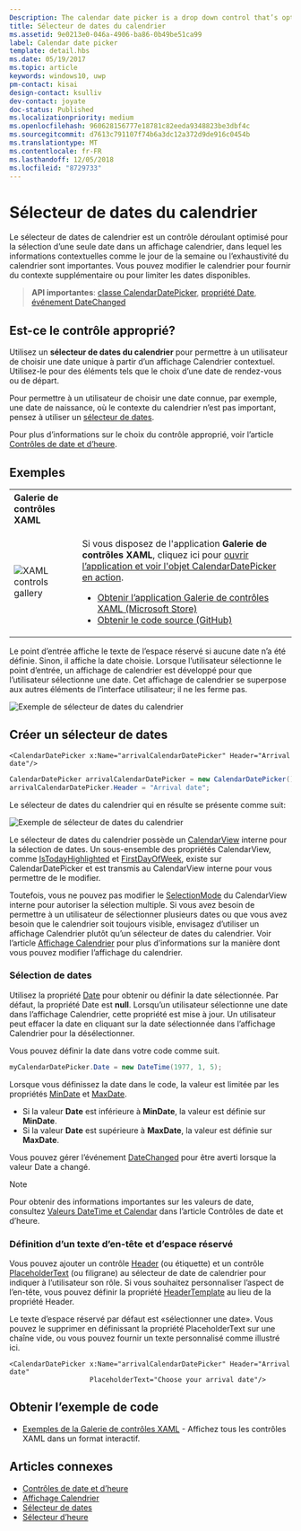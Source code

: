 ```yaml
---
Description: The calendar date picker is a drop down control that’s optimized for picking a single date from a calendar view where contextual information like the day of the week or fullness of the calendar is important.
title: Sélecteur de dates du calendrier
ms.assetid: 9e0213e0-046a-4906-ba86-0b49be51ca99
label: Calendar date picker
template: detail.hbs
ms.date: 05/19/2017
ms.topic: article
keywords: windows10, uwp
pm-contact: kisai
design-contact: ksulliv
dev-contact: joyate
doc-status: Published
ms.localizationpriority: medium
ms.openlocfilehash: 960628156777e18781c82eeda9348823be3dbf4c
ms.sourcegitcommit: d7613c791107f74b6a3dc12a372d9de916c0454b
ms.translationtype: MT
ms.contentlocale: fr-FR
ms.lasthandoff: 12/05/2018
ms.locfileid: "8729733"
---
```

# <a name="calendar-date-picker"></a>Sélecteur de dates du calendrier

 

Le sélecteur de dates de calendrier est un contrôle déroulant optimisé pour la sélection d’une seule date dans un affichage calendrier, dans lequel les informations contextuelles comme le jour de la semaine ou l’exhaustivité du calendrier sont importantes. Vous pouvez modifier le calendrier pour fournir du contexte supplémentaire ou pour limiter les dates disponibles.

> **API importantes**: [classe CalendarDatePicker](https://msdn.microsoft.com/library/windows/apps/xaml/windows.ui.xaml.controls.calendardatepicker.aspx), [propriété Date](https://msdn.microsoft.com/library/windows/apps/xaml/windows.ui.xaml.controls.calendardatepicker.date.aspx), [événement DateChanged](https://msdn.microsoft.com/library/windows/apps/xaml/windows.ui.xaml.controls.calendardatepicker.datechanged.aspx)


## <a name="is-this-the-right-control"></a>Est-ce le contrôle approprié?
Utilisez un **sélecteur de dates du calendrier** pour permettre à un utilisateur de choisir une date unique à partir d’un affichage Calendrier contextuel. Utilisez-le pour des éléments tels que le choix d’une date de rendez-vous ou de départ.

Pour permettre à un utilisateur de choisir une date connue, par exemple, une date de naissance, où le contexte du calendrier n’est pas important, pensez à utiliser un [sélecteur de dates](date-picker.md).

Pour plus d’informations sur le choix du contrôle approprié, voir l’article [Contrôles de date et d’heure](date-and-time.md).

## <a name="examples"></a>Exemples

<table>
<th align="left">Galerie de contrôles XAML<th>
<tr>
<td><img src="images/xaml-controls-gallery-sm.png" alt="XAML controls gallery"></img></td>
<td>
    <p>Si vous disposez de l'application <strong style="font-weight: semi-bold">Galerie de contrôles XAML</strong>, cliquez ici pour <a href="xamlcontrolsgallery:/item/CalendarDatePicker">ouvrir l’application et voir l'objet CalendarDatePicker en action</a>.</p>
    <ul>
    <li><a href="https://www.microsoft.com/store/productId/9MSVH128X2ZT">Obtenir l’application Galerie de contrôles XAML (Microsoft Store)</a></li>
    <li><a href="https://github.com/Microsoft/Windows-universal-samples/tree/master/Samples/XamlUIBasics">Obtenir le code source (GitHub)</a></li>
    </ul>
</td>
</tr>
</table>

Le point d’entrée affiche le texte de l’espace réservé si aucune date n’a été définie. Sinon, il affiche la date choisie. Lorsque l’utilisateur sélectionne le point d’entrée, un affichage de calendrier est développé pour que l’utilisateur sélectionne une date. Cet affichage de calendrier se superpose aux autres éléments de l’interface utilisateur; il ne les ferme pas.

![Exemple de sélecteur de dates du calendrier](images/calendar-date-picker-2-views.png)

## <a name="create-a-date-picker"></a>Créer un sélecteur de dates

```xaml
<CalendarDatePicker x:Name="arrivalCalendarDatePicker" Header="Arrival date"/>
```

```csharp
CalendarDatePicker arrivalCalendarDatePicker = new CalendarDatePicker();
arrivalCalendarDatePicker.Header = "Arrival date";
```

Le sélecteur de dates du calendrier qui en résulte se présente comme suit:

![Exemple de sélecteur de dates du calendrier](images/calendar-date-picker-closed.png)

Le sélecteur de dates du calendrier possède un [CalendarView](https://msdn.microsoft.com/library/windows/apps/xaml/windows.ui.xaml.controls.calendarview.aspx) interne pour la sélection de dates. Un sous-ensemble des propriétés CalendarView, comme [IsTodayHighlighted](https://msdn.microsoft.com/library/windows/apps/xaml/windows.ui.xaml.controls.calendardatepicker.istodayhighlighted.aspx) et [FirstDayOfWeek](https://msdn.microsoft.com/library/windows/apps/xaml/windows.ui.xaml.controls.calendardatepicker.firstdayofweek.aspx), existe sur CalendarDatePicker et est transmis au CalendarView interne pour vous permettre de le modifier. 

Toutefois, vous ne pouvez pas modifier le [SelectionMode](https://msdn.microsoft.com/library/windows/apps/xaml/windows.ui.xaml.controls.calendarview.selectionmode.aspx) du CalendarView interne pour autoriser la sélection multiple. Si vous avez besoin de permettre à un utilisateur de sélectionner plusieurs dates ou que vous avez besoin que le calendrier soit toujours visible, envisagez d’utiliser un affichage Calendrier plutôt qu’un sélecteur de dates du calendrier. Voir l’article [Affichage Calendrier](calendar-view.md) pour plus d’informations sur la manière dont vous pouvez modifier l’affichage du calendrier.

### <a name="selecting-dates"></a>Sélection de dates

Utilisez la propriété [Date](https://msdn.microsoft.com/library/windows/apps/xaml/windows.ui.xaml.controls.calendardatepicker.date.aspx) pour obtenir ou définir la date sélectionnée. Par défaut, la propriété Date est **null**. Lorsqu’un utilisateur sélectionne une date dans l’affichage Calendrier, cette propriété est mise à jour. Un utilisateur peut effacer la date en cliquant sur la date sélectionnée dans l’affichage Calendrier pour la désélectionner. 

Vous pouvez définir la date dans votre code comme suit.

```csharp
myCalendarDatePicker.Date = new DateTime(1977, 1, 5);
```

Lorsque vous définissez la date dans le code, la valeur est limitée par les propriétés [MinDate](https://msdn.microsoft.com/library/windows/apps/xaml/windows.ui.xaml.controls.calendardatepicker.mindate.aspx) et [MaxDate](https://msdn.microsoft.com/library/windows/apps/xaml/windows.ui.xaml.controls.calendardatepicker.maxdate.aspx).
- Si la valeur **Date** est inférieure à **MinDate**, la valeur est définie sur **MinDate**.
- Si la valeur **Date** est supérieure à **MaxDate**, la valeur est définie sur **MaxDate**.

Vous pouvez gérer l’événement [DateChanged](https://msdn.microsoft.com/library/windows/apps/xaml/windows.ui.xaml.controls.calendardatepicker.datechanged.aspx) pour être averti lorsque la valeur Date a changé.

> [!NOTE]
Pour obtenir des informations importantes sur les valeurs de date, consultez [Valeurs DateTime et Calendar](date-and-time.md#datetime-and-calendar-values) dans l’article Contrôles de date et d’heure.

### <a name="setting-a-header-and-placeholder-text"></a>Définition d’un texte d’en-tête et d’espace réservé

Vous pouvez ajouter un contrôle [Header](https://msdn.microsoft.com/library/windows/apps/xaml/windows.ui.xaml.controls.calendardatepicker.header.aspx) (ou étiquette) et un contrôle [PlaceholderText](https://msdn.microsoft.com/library/windows/apps/xaml/windows.ui.xaml.controls.calendardatepicker.placeholdertext.aspx) (ou filigrane) au sélecteur de date de calendrier pour indiquer à l’utilisateur son rôle. Si vous souhaitez personnaliser l’aspect de l’en-tête, vous pouvez définir la propriété [HeaderTemplate](https://msdn.microsoft.com/library/windows/apps/xaml/windows.ui.xaml.controls.calendardatepicker.headertemplate.aspx) au lieu de la propriété Header.

Le texte d’espace réservé par défaut est «sélectionner une date». Vous pouvez le supprimer en définissant la propriété PlaceholderText sur une chaîne vide, ou vous pouvez fournir un texte personnalisé comme illustré ici.

```xaml
<CalendarDatePicker x:Name="arrivalCalendarDatePicker" Header="Arrival date" 
                    PlaceholderText="Choose your arrival date"/>
```

## <a name="get-the-sample-code"></a>Obtenir l’exemple de code

- [Exemples de la Galerie de contrôles XAML](https://github.com/Microsoft/Windows-universal-samples/tree/master/Samples/XamlUIBasics) - Affichez tous les contrôles XAML dans un format interactif.

## <a name="related-articles"></a>Articles connexes

- [Contrôles de date et d’heure](date-and-time.md)
- [Affichage Calendrier](calendar-view.md)
- [Sélecteur de dates](date-picker.md)
- [Sélecteur d’heure](time-picker.md)
